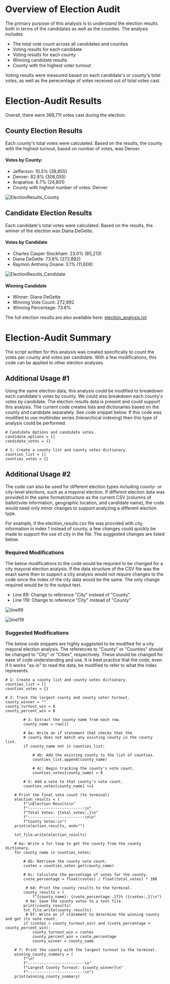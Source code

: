 # Overview of Election Audit
The primary purpose of this analysis is to understand the election results both in terms of the candidates as well as the counties. The analysis includes 
 - The total vote count across all candidates and counties
 - Voting results for each candidate
 - Voting results for each county
 - Winning candidate results
 - County with the highest voter turnout

Voting results were measured based on each candidate's or county's total votes, as well as the perecentage of votes received out of total votes cast.


# Election-Audit Results

Overall, there were 369,711 votes cast during the election.

## County Election Results
Each county's total votes were calculated. Based on the results, the county with the highest turnout, based on number of votes, was Denver.

#### Votes by County:
- Jefferson: 10.5% (38,855)
- Denver: 82.8% (306,055)
- Arapahoe: 6.7% (24,801)
- County with highest number of votes:  Denver

![ElectionResults_County](https://user-images.githubusercontent.com/93630042/144717049-a825f8fd-aeb8-49e5-9259-20ac894996ca.png)


## Candidate Election Results
Each candidate's total votes were calculated. Based on the results, the winner of the election was Diana DeGette.

#### Votes by Candidate
- Charles Casper Stockham: 23.0% (85,213)
- Diana DeGette: 73.8% (272,892)
- Raymon Anthony Doane: 3.1% (11,606)


![ElectionResults_Candidate](https://user-images.githubusercontent.com/93630042/144717042-cb33278b-4b1b-459d-b33c-5fbb0e75ed07.png)

#### Winning Candidate
- Winner: Diana DeGette
- Winning Vote Count: 272,892
- Winning Percentage: 73.8%

The full election results are also available here:
[election_analysis.txt](https://github.com/LacyS6198/Election_Analysis/files/7613607/election_analysis.txt)


# Election-Audit Summary
The script written for this analysis was created specifically to count the votes per county and votes per candidate. With a few modifications, this code can be applied to other election analyses. 

## Additional Usage #1 
Using the same election data, this analysis could be modified to breakdown each candidate's votes by county. We could also breakdown each county's votes by candidate. The election results data is present and could support this analysis. The current code creates lists and dictionaries based on the county and candidate separately. See code snippet below. If this code was modified to use multiindex series (hierarchical indexing) then this type of analysis could be performed. 

```
# Candidate Options and candidate votes.
candidate_options = []
candidate_votes = {}

# 1: Create a county list and county votes dictionary.
counties_list = []
counties_votes = {}
```

## Additional Usage #2
The code can also be used for different election types including county- or city-level elections, such as a mayoral election. If different election data was provided in the same format/structure as the current CSV (columns of ballot/vote information, geographic location, and candidate name), the code would need only minor changes to support analyzing a different election type.

For example, if the election_results.csv file was provided with city information in index 1 instead of county, a few changes could quickly be made to support the use of city in the file. The suggested changes are listed below. 

### Required Modifications
The below modifications to the code would be requried to be changed for a city mayoral election analysis. If the data structure of the CSV file was the exact same then to support a city analysis would not require changes to the code since the index of the city data would be the same. The only change required would be to the output text.

- Line 89: Change to reference "City" instead of "County"
- Line 119: Change to reference "City" instead of "County"

![line89](https://user-images.githubusercontent.com/93630042/143771563-e85ca78f-fe09-4219-a721-f0066ff13154.png)

![line119](https://user-images.githubusercontent.com/93630042/143771567-88e1007d-8354-4c08-9cac-324fc64f853b.png)

### Suggested Modifications
The below code snippets are highly suggested to be modified for a city mayoral election analysis. The references to "County" or "Counties" should be changed to "City" or "Cities", respectively. These should be changed for ease of code understanding and use. It is best practice that the code, even if it works "as-is" to read the data, be modified to refer to what the index represents. 

```
# 1: Create a county list and county votes dictionary.
counties_list = []
counties_votes = {}
```

```
# 2: Track the largest county and county voter turnout.
county_winner = ""
county_turnout_win = 0
county_percent_win = 0
```

```
        # 3: Extract the county name from each row.
        county_name = row[1]
```

```
        # 4a: Write an if statement that checks that the
        # county does not match any existing county in the county list.
        if county_name not in counties_list:

            # 4b: Add the existing county to the list of counties.
            counties_list.append(county_name)

            # 4c: Begin tracking the county's vote count.
            counties_votes[county_name] = 0

        # 5: Add a vote to that county's vote count.
        counties_votes[county_name] +=1
```

```
    # Print the final vote count (to terminal)
    election_results = (
        f"\nElection Results\n"
        f"-------------------------\n"
        f"Total Votes: {total_votes:,}\n"
        f"-------------------------\n\n"
        f"County Votes:\n")
    print(election_results, end="")

    txt_file.write(election_results)

    # 6a: Write a for loop to get the county from the county dictionary.
    for county_name in counties_votes:

        # 6b: Retrieve the county vote count.
        cvotes = counties_votes.get(county_name)

        # 6c: Calculate the percentage of votes for the county.
        cvote_percentage = float(cvotes) / float(total_votes) * 100

         # 6d: Print the county results to the terminal.
        county_results = (
            f"{county_name}: {cvote_percentage:.1f}% ({cvotes:,})\n")
         # 6e: Save the county votes to a text file.
        print(county_results)
        txt_file.write(county_results)
         # 6f: Write an if statement to determine the winning county and get its vote count.
        if (cvotes > county_turnout_win) and (cvote_percentage > county_percent_win):
            county_turnout_win = cvotes
            county_percent_win = cvote_percentage
            county_winner = county_name

    # 7: Print the county with the largest turnout to the terminal.
    winning_county_summary = (
        f"\n"
        f"-------------------------\n"
        f"Largest County Turnout: {county_winner}\n"
        f"-------------------------\n")
    print(winning_county_summary)
```





